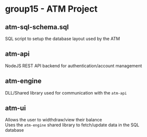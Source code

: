 # group15 - ATM Project

## atm-sql-schema.sql
SQL script to setup the database layout used by the ATM

## atm-api
NodeJS REST API backend for authentication/account management

## atm-engine
DLL/Shared library used for communication with the `atm-api`

## atm-ui
Allows the user to widthdraw/view their balance  
Uses the `atm-engine` shared library to fetch/update data in the SQL database
